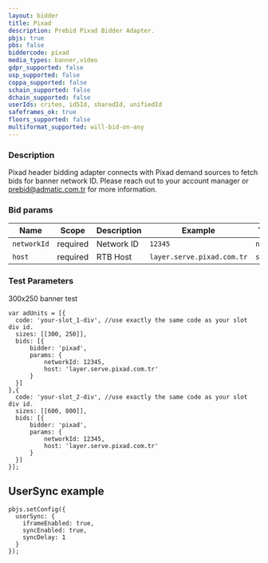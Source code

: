 ```yaml
---
layout: bidder
title: Pixad
description: Prebid Pixad Bidder Adapter.
pbjs: true
pbs: false
biddercode: pixad
media_types: banner,video
gdpr_supported: false
usp_supported: false
coppa_supported: false
schain_supported: false
dchain_supported: false
userIds: criteo, id5Id, sharedId, unifiedId
safeframes_ok: true
floors_supported: false
multiformat_supported: will-bid-on-any
---
```


### Description

Pixad header bidding adapter connects with Pixad demand sources to fetch bids for banner network ID. Please reach out to your account manager or <prebid@admatic.com.tr> for more information.

### Bid params

| Name         | Scope    | Description                        | Example    | Type     |
|--------------|----------|------------------------------------|------------|----------|
| `networkId` | required | Network ID | `12345` | `number` |
| `host` | required | RTB Host | `layer.serve.pixad.com.tr` | `string` |

### Test Parameters

300x250 banner test
```
var adUnits = [{
  code: 'your-slot_1-div', //use exactly the same code as your slot div id.
  sizes: [[300, 250]],
  bids: [{
      bidder: 'pixad',
      params: { 
          networkId: 12345,
          host: 'layer.serve.pixad.com.tr'
      }
  }]
},{
  code: 'your-slot_2-div', //use exactly the same code as your slot div id.
  sizes: [[600, 800]],
  bids: [{
      bidder: 'pixad',
      params: { 
          networkId: 12345,
          host: 'layer.serve.pixad.com.tr'
      }
  }]
}];
```

## UserSync example

```
pbjs.setConfig({
  userSync: {
    iframeEnabled: true,
    syncEnabled: true,
    syncDelay: 1
  }
});
```
